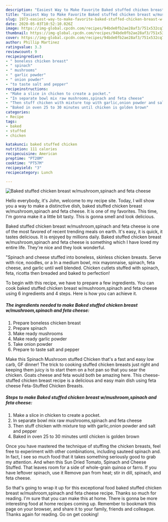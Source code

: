 ```yaml
---
description: "Easiest Way to Make Favorite Baked stuffed chicken breast w/mushroom,spinach and feta cheese"
title: "Easiest Way to Make Favorite Baked stuffed chicken breast w/mushroom,spinach and feta cheese"
slug: 1973-easiest-way-to-make-favorite-baked-stuffed-chicken-breast-w-mushroom-spinach-and-feta-cheese
date: 2020-05-03T10:52:10.026Z
image: https://img-global.cpcdn.com/recipes/94bde0fb2ae28af3/751x532cq70/baked-stuffed-chicken-breast-wmushroomspinach-and-feta-cheese-recipe-main-photo.jpg
thumbnail: https://img-global.cpcdn.com/recipes/94bde0fb2ae28af3/751x532cq70/baked-stuffed-chicken-breast-wmushroomspinach-and-feta-cheese-recipe-main-photo.jpg
cover: https://img-global.cpcdn.com/recipes/94bde0fb2ae28af3/751x532cq70/baked-stuffed-chicken-breast-wmushroomspinach-and-feta-cheese-recipe-main-photo.jpg
author: Phillip Martinez
ratingvalue: 3.3
reviewcount: 9
recipeingredient:
- " boneless chicken breast"
- " spinach"
- " mushrooms"
- " garlic powder"
- " onion powder"
- "to taste salt and pepper"
recipeinstructions:
- "Make a slice in chicken to create a pocket."
- "In separate bowl mix raw mushrooms,spinach and feta cheese"
- "Then stuff chicken with mixture top with garlic,onion powder and salt and pepper"
- "Baked in oven 25 to 30 minutes until chicken is golden brown"
categories:
- Recipe
tags:
- baked
- stuffed
- chicken

katakunci: baked stuffed chicken 
nutrition: 111 calories
recipecuisine: American
preptime: "PT20M"
cooktime: "PT57M"
recipeyield: "3"
recipecategory: Lunch

---
```



![Baked stuffed chicken breast w/mushroom,spinach and feta cheese](https://img-global.cpcdn.com/recipes/94bde0fb2ae28af3/751x532cq70/baked-stuffed-chicken-breast-wmushroomspinach-and-feta-cheese-recipe-main-photo.jpg)

Hello everybody, it's John, welcome to my recipe site. Today, I will show you a way to make a distinctive dish, baked stuffed chicken breast w/mushroom,spinach and feta cheese. It is one of my favorites. This time, I'm gonna make it a little bit tasty. This is gonna smell and look delicious.

Baked stuffed chicken breast w/mushroom,spinach and feta cheese is one of the most favored of recent trending meals on earth. It's easy, it is quick, it tastes delicious. It is enjoyed by millions daily. Baked stuffed chicken breast w/mushroom,spinach and feta cheese is something which I have loved my entire life. They're nice and they look wonderful.

&#34;Spinach and cheese stuffed into boneless, skinless chicken breasts. Serve with rice, noodles, or a In a medium bowl, mix mayonnaise, spinach, feta cheese, and garlic until well blended. Chicken cutlets stuffed with spinach, feta, ricotta then breaded and baked to perfection!


To begin with this recipe, we have to prepare a few ingredients. You can cook baked stuffed chicken breast w/mushroom,spinach and feta cheese using 6 ingredients and 4 steps. Here is how you can achieve it.

<!--inarticleads1-->

##### The ingredients needed to make Baked stuffed chicken breast w/mushroom,spinach and feta cheese:

1. Prepare  boneless chicken breast
1. Prepare  spinach
1. Make ready  mushrooms
1. Make ready  garlic powder
1. Take  onion powder
1. Prepare to taste salt and pepper


Make this Spinach Mushroom stuffed Chicken that&#39;s a fast and easy low carb, GF dinner! The trick to cooking stuffed chicken breasts just right and keeping them juicy is to start them on a hot pan so that you sear the chicken. Goats cheese and feta would both be amazing here. This cheese-stuffed chicken breast recipe is a delicious and easy main dish using feta cheese Feta-Stuffed Chicken Breasts. 

<!--inarticleads2-->

##### Steps to make Baked stuffed chicken breast w/mushroom,spinach and feta cheese:

1. Make a slice in chicken to create a pocket.
1. In separate bowl mix raw mushrooms,spinach and feta cheese
1. Then stuff chicken with mixture top with garlic,onion powder and salt and pepper
1. Baked in oven 25 to 30 minutes until chicken is golden brown


Once you have mastered the technique of stuffing the chicken breasts, feel free to experiment with other combinations, including sauteed spinach and. In fact, I see so much food that it takes something seriously good to grab my attention. And when this Sun Dried Tomato, Spinach and Cheese Stuffed. That leaves room for a side of whole-grain quinoa or farro. If you have leftover spinach, use it Remove pan from heat; stir in dill, spinach, and feta cheese. 

So that's going to wrap it up for this exceptional food baked stuffed chicken breast w/mushroom,spinach and feta cheese recipe. Thanks so much for reading. I'm sure that you can make this at home. There is gonna be more interesting food at home recipes coming up. Remember to bookmark this page on your browser, and share it to your family, friends and colleague. Thanks again for reading. Go on get cooking!
